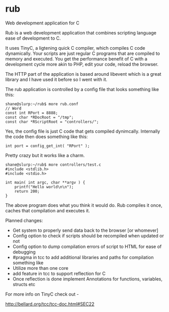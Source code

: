 rub
===

Web development application for C

Rub is a web development application that combines scripting language ease of development to C.

It uses TinyC, a ligtening quick C compiler, which compiles C code dynamically.  Your scripts are just 
regular C programs that are compiled to memory and executed.  You get the performance benefit of C
with a development cycle more akin to PHP, edit your code, reload the browser.

The HTTP part of the application is based around libevent which is a great library and I have used it before
so I went with it.

The rub application is controlled by a config file that looks something like this:

    shane@slurp:~/rub$ more rub.conf
    // Word
    const int RPort = 8888;
    const char *RDocRoot = "/tmp";
    const char *RScriptRoot = "controllers/";

Yes, the config file is just C code that gets compiled dynimcally.  Internally the code then does something like this:

    int port = config_get_int( "RPort" );

Pretty crazy but it works like a charm.

    shane@slurp:~/rub$ more controllers/test.c
    #include <stdlib.h>
    #include <stdio.h>
    
    int main( int argc, char **argv ) {
        printf("Hello world\n\n");
        return 200;
    }

The above program does what you think it would do.  Rub compiles it once, caches that compilation and executes it.

Planned changes:
  - Get system to properly send data back to the browser [or whomever]
  - Config option to check if scripts should be recompiled when updated or not
  - Config option to dump compilation errors of script to HTML for ease of debugging
  - #pragma in tcc to add additional libraries and paths for compilation something like 
  - Utilize more than one core 
  - add feature in tcc to support reflection for C 
  - Once reflection is done implement Annotations for functions, variables, structs etc
  
For more info on TinyC check out -

http://bellard.org/tcc/tcc-doc.html#SEC22
